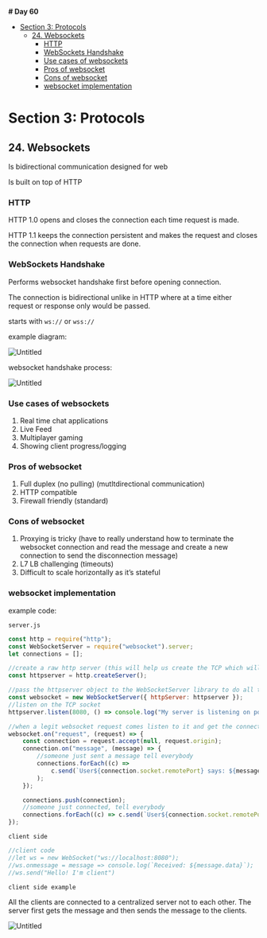 **# Day 60**

- [Section 3: Protocols](#section-3-protocols)
  - [24. Websockets](#24-websockets)
    - [HTTP](#http)
    - [WebSockets Handshake](#websockets-handshake)
    - [Use cases of websockets](#use-cases-of-websockets)
    - [Pros of websocket](#pros-of-websocket)
    - [Cons of websocket](#cons-of-websocket)
    - [websocket implementation](#websocket-implementation)

# Section 3: Protocols

## 24. Websockets

Is bidirectional communication designed for web

Is built on top of HTTP

### HTTP

HTTP 1.0 opens and closes the connection each time request is made.

HTTP 1.1 keeps the connection persistent and makes the request and closes the connection when requests are done.

### WebSockets Handshake

Performs websocket handshake first before opening connection.

The connection is bidirectional unlike in HTTP where at a time either request or response only would be passed.

starts with `ws://` or `wss://`

example diagram:

![Untitled](https://github.com/pankaj485/60daysoflearning/assets/61234787/c3bf3f9a-d84b-477d-83a3-5c6b84a1c707)

websocket handshake process:

![Untitled](https://github.com/pankaj485/60daysoflearning/assets/61234787/03d03618-228e-48bd-be44-9375d39ca0df)

### Use cases of websockets

1. Real time chat applications
2. Live Feed
3. Multiplayer gaming
4. Showing client progress/logging

### Pros of websocket

1. Full duplex (no pulling) (mutltdirectional communication)
2. HTTP compatible
3. Firewall friendly (standard)

### Cons of websocket

1. Proxying is tricky (have to really understand how to terminate the websocket connection and read the message and create a new connection to send the disconnection message)
2. L7 LB challenging (timeouts)
3. Difficult to scale horizontally as it’s stateful

### websocket implementation

example code:

`server.js`

```jsx
const http = require("http");
const WebSocketServer = require("websocket").server;
let connections = [];

//create a raw http server (this will help us create the TCP which will then pass to the websocket to do the job)
const httpserver = http.createServer();

//pass the httpserver object to the WebSocketServer library to do all the job, this class will override the req/res
const websocket = new WebSocketServer({ httpServer: httpserver });
//listen on the TCP socket
httpserver.listen(8080, () => console.log("My server is listening on port 8080"));

//when a legit websocket request comes listen to it and get the connection .. once you get a connection thats it!
websocket.on("request", (request) => {
	const connection = request.accept(null, request.origin);
	connection.on("message", (message) => {
		//someone just sent a message tell everybody
		connections.forEach((c) =>
			c.send(`User${connection.socket.remotePort} says: ${message.utf8Data}`)
		);
	});

	connections.push(connection);
	//someone just connected, tell everybody
	connections.forEach((c) => c.send(`User${connection.socket.remotePort} just connected.`));
});
```

`client side`

```jsx
//client code
//let ws = new WebSocket("ws://localhost:8080");
//ws.onmessage = message => console.log(`Received: ${message.data}`);
//ws.send("Hello! I'm client")
```

`client side example`

All the clients are connected to a centralized server not to each other. The server first gets the message and then sends the message to the clients.

![Untitled](https://github.com/pankaj485/60daysoflearning/assets/61234787/f3659aab-210b-4980-80b8-0c22857bc12a)
